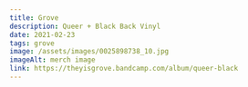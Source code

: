 ```yaml
---
title: Grove
description: Queer + Black Back Vinyl
date: 2021-02-23
tags: grove
image: /assets/images/0025898738_10.jpg
imageAlt: merch image
link: https://theyisgrove.bandcamp.com/album/queer-black
---
```

